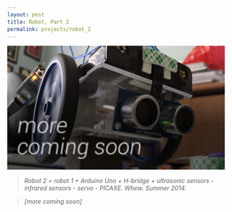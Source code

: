```yaml
---
layout: post
title: Robot, Part 2
permalink: projects/robot_2
---
```


![Robot, second generation.](/assets/robot2_s_cs.jpg "Robot, second generation.")

> *Robot 2 = robot 1 + Arduino Uno + H-bridge + ultrasonic sensors - infrared sensors - servo - PICAXE. Whew. Summer 2014.*

>*[more coming soon]*